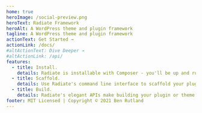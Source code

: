 ```yaml
---
home: true
heroImage: /social-preview.png
heroText: Radiate Framework
heroAlt: A WordPress theme and plugin framework
tagline: A WordPress theme and plugin framework
actionText: Get Started →
actionLink: /docs/
#altActionText: Dive Deeper →
#altActionLink: /api/
features:
  - title: Install.
    details: Radiate is installable with Composer - you'll be up and running in no time.
  - title: Scaffold.
    details: Use Radiate's command line interface to scaffold your plugin or theme. Fast.
  - title: Build.
    details: Radiate's elegant APIs make building your plugin or theme a pleasure.
footer: MIT Licensed | Copyright © 2021 Ben Rutland
---
```

